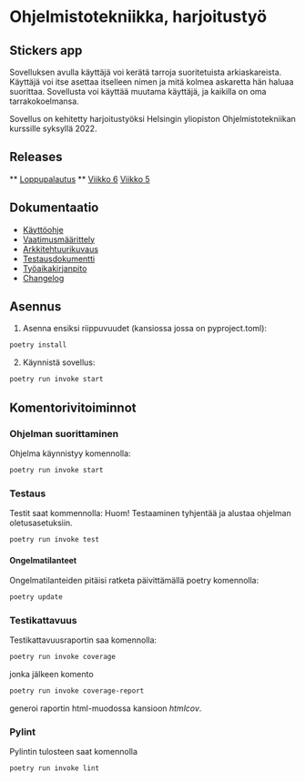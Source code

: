 # Ohjelmistotekniikka, harjoitustyö

## Stickers app

Sovelluksen avulla käyttäjä voi kerätä tarroja suoritetuista arkiaskareista. Käyttäjä voi itse asettaa itselleen nimen ja mitä kolmea askaretta hän haluaa suorittaa. Sovellusta voi käyttää muutama käyttäjä, ja kaikilla on oma tarrakokoelmansa.

Sovellus on kehitetty harjoitustyöksi Helsingin yliopiston Ohjelmistotekniikan kurssille syksyllä 2022.


## Releases
** [Loppupalautus](https://github.com/suitsuke/ot-harjoitustyo/releases/tag/loppupalautus) **
[Viikko 6](https://github.com/suitsuke/ot-harjoitustyo/releases/tag/viikko6)
[Viikko 5](https://github.com/suitsuke/ot-harjoitustyo/releases/tag/viikko5.1) 

## Dokumentaatio

- [Käyttöohje](dokumentaatio/kayttoohje.md)
- [Vaatimusmäärittely](dokumentaatio/vaatimusmaarittely.md)
- [Arkkitehtuurikuvaus](dokumentaatio/arkkitehtuuri.md)
- [Testausdokumentti](dokumentaatio/testaus.md)
- [Työaikakirjanpito](dokumentaatio/tuntikirjanpito.md)
- [Changelog](dokumentaatio/changelog.md)

## Asennus

1. Asenna ensiksi riippuvuudet (kansiossa jossa on pyproject.toml):

```bash
poetry install
```

2. Käynnistä sovellus:

```bash
poetry run invoke start
```

## Komentorivitoiminnot

### Ohjelman suorittaminen

Ohjelma käynnistyy komennolla:

```bash
poetry run invoke start
```

### Testaus

Testit saat kommennolla:
Huom! Testaaminen tyhjentää ja alustaa ohjelman oletusasetuksiin.

```bash
poetry run invoke test
```

#### Ongelmatilanteet
Ongelmatilanteiden pitäisi ratketa päivittämällä poetry komennolla:

```bash
poetry update
```

### Testikattavuus

Testikattavuusraportin saa komennolla:

```bash
poetry run invoke coverage
```
jonka jälkeen komento
```bash
poetry run invoke coverage-report
```
generoi raportin html-muodossa kansioon _htmlcov_.

### Pylint
Pylintin tulosteen saat komennolla
```bash
poetry run invoke lint
```


